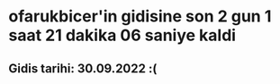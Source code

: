 # ofarukbicer'in gidisine son 2 gun 1 saat 21 dakika 06 saniye kaldi

## Gidis tarihi: 30.09.2022 :(